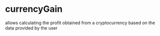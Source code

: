 # currencyGain
allows calculating the profit obtained from a cryptocurrency based on the data provided by the user
